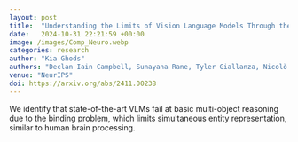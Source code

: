 ```yaml
---
layout: post
title:  "Understanding the Limits of Vision Language Models Through the Lens of the Binding Problem"
date:   2024-10-31 22:21:59 +00:00
image: /images/Comp_Neuro.webp
categories: research
author: "Kia Ghods"
authors: "Declan Iain Campbell, Sunayana Rane, Tyler Giallanza, Nicolò De Sabbata, <strong>Kia Ghods</strong>, Amogh Joshi, Alexander Ku, Jonathan D. Cohen, Thomas L. Griffiths, Taylor Whittington Webb"
venue: "NeurIPS"
doi: https://arxiv.org/abs/2411.00238
---
```

We identify that state-of-the-art VLMs fail at basic multi-object reasoning due to the binding problem, which limits simultaneous entity representation, similar to human brain processing.